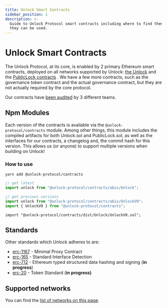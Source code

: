 ```yaml
---
title: Unlock Smart Contracts
sidebar_position: 1
description: >-
  Guide to Unlock Protocol smart contracts including where to find them and how
  they can be used.
---
```


# Unlock Smart Contracts

The Unlock Protocol, at its core, is enabled by 2 primary Ethereum smart contracts, deployed on all networks supported by Unlock: [the Unlock](Unlock/) and the [PublicLock contracts](public-lock/) . We have a few more contracts, such as the governance token contract and the actual governance contract, but they are not actually required by the core protocol.

Our contracts have [been audited](audits.md) by 3 different teams.

## Npm Modules

Each version of the contracts is available via the `@unlock-protocol/contracts` module. Among other things, this module includes the compiled artifacts for both Unlock.sol and PublicLock.sol, as well as the interfaces for our contracts, a changelog and, the commit hash for this version. This allows us (or anyone) to support multiple versions when building on Unlock!

### How to use

```shell
yarn add @unlock-protocol/contracts
```

```js
// get latest
import unlock from "@unlock-protocol/contracts/abis/Unlock";

// get previous versions
import unlock from "@unlock-protocol/contracts/abis/UnlockV0";
import { UnlockV0 } from "@unlock-protocol/contracts";
```

```solidity
import "@unlock-protocol/contracts/dist/Unlock/UnlockV0.sol";
```

## Standards

Other standards which Unlock adheres to are:

- [erc-1167](https://eips.ethereum.org/EIPS/eip-1167) - Minimal Proxy Contract
- [erc-165](https://eips.ethereum.org/EIPS/eip-165) - Standard Interface Detection
- [erc-712](https://eips.ethereum.org/EIPS/eip-712) - Ethereum typed structured data hashing and signing (**in progress**)
- [erc-20](https://eips.ethereum.org/EIPS/eip-20) - Token Standard (**in progress)**

## Supported networks

You can find the [list of networks on this page](unlock/networks.md).
